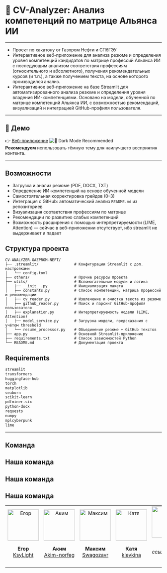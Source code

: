 # 🤖 CV-Analyzer: Анализ компетенций по матрице Альянса ИИ
---
- Проект по хакатону от Газпром Нефти и СПбГЭУ
- Интерактивное веб-приложение для анализа резюме и определения уровня компетенций кандидатов по матрице профессий Альянса ИИ с последующим анализом соответствия профессиям (относительного и абсолютного), получения рекомендательных курсов (и т.п.), а также получением текста, на основе которого производился анализ.
- Интерактивное веб-приложение на базе Streamlit для автоматизированного анализа резюме и определения уровня владения ИИ-компетенциями. Основано на модели, обученной по матрице компетенций Альянса ИИ, с возможностью рекомендаций, визуализаций и интеграцией GitHub-профиля пользователя.
---

## 🔗 Демо

👉 [Веб-приложение](https://cv-analyzer-gazprom-neft.streamlit.app/)
![🌙 Dark Mode Recommended](https://img.shields.io/badge/theme-dark-blue?style=flat&logo=github) \
**Рекомендуем** использовать тёмную тему для наилучшего восприятия контента.

---

## Возможности

- Загрузка и анализ резюме (PDF, DOCX, TXT)
- Определение ИИ-компетенций на основе обученной модели
- Самостоятельная корректировка грейдов (0–3)
- Интеграция с GitHub: автоматический анализ `README.md` из репозиториев
- Визуализация соответствия профессиям по матрице
- Рекомендации по развитию слабых компетенций
- Возможность расширения с помощью интерпретируемости (LIME, Attention) — сейчас в веб-приложении отсутствует, ибо streamlit не выдерживает и падает

## Структура проекта

```plaintext
CV-ANALYZER-GAZPROM-NEFT/
├── .streamlit/                # Конфигурации Streamlit с доп. настройками
│   └── config.toml
├── others/                    # Прочие ресурсы проекта
├── utils/                     # Вспомогательные модули и логика
│   ├── __init__.py            # Инициализация пакета
│   ├── constants.py           # Список компетенций, матрица профессий и рекомендации
│   ├── cv_reader.py           # Извлечение и очистка текста из резюме
│   ├── github_reader.py       # Поиск и парсинг GitHub-профиля пользователя
│   ├── explanation.py         # Интерпретируемость модели (LIME, Attention)
│   ├── model_service.py       # Загрузка модели, предсказания с учётом threshold
│   └── resume_processor.py    # Объединение резюме + GitHub текстов
├── app.py                     # Основной Streamlit-приложение
├── requirements.txt           # Список зависимостей Python
└── README.md                  # Документация проекта
```

## Requirements

```bash
streamlit
transformers
huggingface-hub
torch
matplotlib
seaborn
scikit-learn
pdfminer.six
python-docx
requests
numpy
mplcyberpunk
lime
```
---

## Команда

## Наша команда

## Наша команда

## Наша команда

<table>
  <tr>
    <td align="center">
      <img src="https://avatars.githubusercontent.com/KsyLight.png" width="100" alt="Егор"/>
      <p><strong>Егор</strong><br/><a href="https://github.com/KsyLight">KsyLight</a></p>
    </td>
    <td align="center">
      <img src="https://avatars.githubusercontent.com/Akim-norfeg.png" width="100" alt="Аким"/>
      <p><strong>Аким</strong><br/><a href="https://github.com/Akim-norfeg">Akim-norfeg</a></p>
    </td>
    <td align="center">
      <img src="https://avatars.githubusercontent.com/Swagozavr.png" width="100" alt="Максим"/>
      <p><strong>Максим</strong><br/><a href="https://github.com/Swagozavr">Swagozavr</a></p>
    </td>
    <td align="center">
      <img src="https://avatars.githubusercontent.com/klevkina.png" width="100" alt="Катя"/>
      <p><strong>Катя</strong><br/><a href="https://github.com/klevkina">klevkina</a></p>
    </td>
    <td align="center">
      <img src="https://via.placeholder.com/100?text=%D0%90%D0%BD%D1%8F" width="100" alt="Аня"/>
      <p><strong>Аня</strong><br/><em>ссылки пока нет</em></p>
    </td>
  </tr>
</table>
